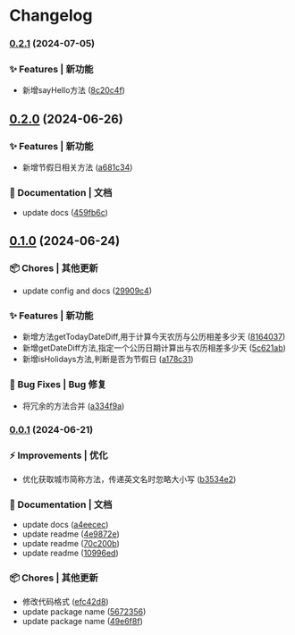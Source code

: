 # Changelog

### [0.2.1](https://github.com/hacxy/chinese-kits/compare/v0.2.0...v0.2.1) (2024-07-05)


### ✨ Features | 新功能

* 新增sayHello方法 ([8c20c4f](https://github.com/hacxy/chinese-kits/commit/8c20c4fa2b3a60bcd51d7d00eb45e7fd5cbb22af))

## [0.2.0](https://github.com/hacxy/chinese-kits/compare/v0.1.0...v0.2.0) (2024-06-26)


### ✨ Features | 新功能

* 新增节假日相关方法 ([a681c34](https://github.com/hacxy/chinese-kits/commit/a681c346e928509daa8553fdd260fd31fe2b30cc))


### 📝 Documentation | 文档

* update docs ([459fb6c](https://github.com/hacxy/chinese-kits/commit/459fb6cd47bfa41d1607e6453c4c5c62947fd541))

## [0.1.0](https://github.com/hacxy/chinese-kits/compare/v0.0.1...v0.1.0) (2024-06-24)


### 📦 Chores | 其他更新

* update config and docs ([29909c4](https://github.com/hacxy/chinese-kits/commit/29909c4ad8eb6617724f792e718a234cb4c5c5b7))


### ✨ Features | 新功能

* 新增方法getTodayDateDiff,用于计算今天农历与公历相差多少天 ([8164037](https://github.com/hacxy/chinese-kits/commit/81640371fe3eda2dd06dfaa6ae4bdc7f399242c2))
* 新增getDateDiff方法,指定一个公历日期计算出与农历相差多少天 ([5c621ab](https://github.com/hacxy/chinese-kits/commit/5c621ab0a6cec1eb5e94454c7b7c22a7620aec4b))
* 新增isHolidays方法,判断是否为节假日 ([a178c31](https://github.com/hacxy/chinese-kits/commit/a178c31fd24c25fd32d757bec4b6cd200bee6856))


### 🐛 Bug Fixes | Bug 修复

* 将冗余的方法合并 ([a334f9a](https://github.com/hacxy/chinese-kits/commit/a334f9a335106e2144c7ec37c5c9d1bd957e0233))

### [0.0.1](https://github.com/hacxy/chinese-kits/compare/v1.1.2...v0.0.1) (2024-06-21)

### ⚡ Improvements | 优化

- 优化获取城市简称方法，传递英文名时忽略大小写 ([b3534e2](https://github.com/hacxy/chinese-kits/commit/b3534e2de0875ebe77524d596c21a3fc2465533d))

### 📝 Documentation | 文档

- update docs ([a4eecec](https://github.com/hacxy/chinese-kits/commit/a4eececeb1aab6545e4a0be71bf95e58fe061ae7))
- update readme ([4e9872e](https://github.com/hacxy/chinese-kits/commit/4e9872e18c564163d5353b6a33d4fdf099c62c82))
- update readme ([70c200b](https://github.com/hacxy/chinese-kits/commit/70c200bf8cab094f8797ede34d60fdb54d34b00a))
- update readme ([10996ed](https://github.com/hacxy/chinese-kits/commit/10996ed487660b44fdd2d22aad97b0eba041a2dd))

### 📦 Chores | 其他更新

- 修改代码格式 ([efc42d8](https://github.com/hacxy/chinese-kits/commit/efc42d8b553e277186b962b1d5d298d7f4929866))
- update package name ([5672356](https://github.com/hacxy/chinese-kits/commit/567235686d8b3eea510755f8c2dc65abd2734861))
- update package name ([49e6f8f](https://github.com/hacxy/chinese-kits/commit/49e6f8f01f8481c0a00e21902b1dd967b6160bdd))